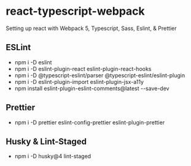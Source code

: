 # react-typescript-webpack

Setting up react with Webpack 5, Typescript, Sass, Eslint, & Prettier 



## ESLint

- npm i -D eslint
- npm i -D eslint-plugin-react eslint-plugin-react-hooks
- npm i -D @typescript-eslint/parser @typescript-eslint/eslint-plugin
- npm i -D eslint-plugin-import eslint-plugin-jsx-a11y
- npm install eslint-plugin-eslint-comments@latest --save-dev

## Prettier

- npm i -D prettier eslint-config-prettier eslint-plugin-prettier


## Husky & Lint-Staged

- npm i -D husky@4 lint-staged